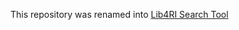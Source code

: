 
This repository was renamed into [Lib4RI Search Tool](https://github.com/Lib4RI/Lib4RI-Search-Tool)
